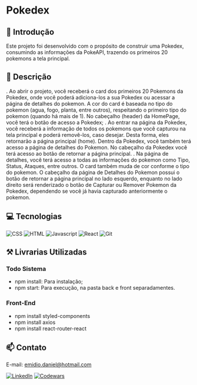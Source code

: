 # Pokedex

## 📖 Introdução

Este projeto foi desenvolvido com o propósito de construir uma Pokedex, consumindo as informações da PokeAPI, trazendo os primeiros 20 pokemons a tela principal.


## 📄 Descrição
. Ao abrir o projeto, você receberá o card dos primeiros 20 Pokemons da Pokedex, onde você poderá adiciona-los a sua Pokedex ou acessar a página de detalhes do pokemon. A cor do card é baseada no tipo do pokemon (agua, fogo, planta, entre outros), respeitando o primeiro tipo do pokemon (quando há mais de 1). No cabeçalho (header) da HomePage, você terá o botão de acesso a Pokedex;
. Ao entrar na página da Pokedex, você receberá a informação de todos os pokemons que você capturou na tela principal e poderá removê-los, caso desejar. Desta forma, eles retornarão a página principal (home). Dentro da Pokedex, você também terá acesso a página de detalhes do Pokemon. No cabeçalho da Pokedex você terá acesso ao botão de retornar a página principal.
. Na página de detalhes, você terá acesso a todas as informações do pokemon como Tipo, Status, Ataques, entre outros. O card também muda de cor conforme o tipo do pokemon. O cabeçalho da página de Detalhes do Pokemon possui o botão de retornar a página principal no lado esquerdo, enquanto no lado direito será renderizado o botão de Capturar ou Remover Pokemon da Pokedex, dependendo se você já havia capturado anteriormente o pokemon.


## 💻 Tecnologias 

![CSS](https://img.shields.io/badge/CSS3-1572B6?style=for-the-badge&logo=css3&logoColor=white)
![HTML](https://img.shields.io/badge/HTML5-E34F26?style=for-the-badge&logo=html5&logoColor=white)
![Javascript](https://img.shields.io/badge/JavaScript-323330?style=for-the-badge&logo=javascript&logoColor=F7DF1E)
![React](https://img.shields.io/badge/React-20232A?style=for-the-badge&logo=react&logoColor=61DAFB)
![Git](https://img.shields.io/badge/GIT-E44C30?style=for-the-badge&logo=git&logoColor=white)

## ⚒️ Livrarias Utilizadas

### Todo Sistema
- npm install: Para instalação;
- npm start: Para execução, na pasta back e front separadamentes.

### Front-End
- npm install styled-components
- npm install axios
- npm install react-router-react

## 📫 Contato

E-mail: emidio.daniel@hotmail.com

[![LinkedIn](https://img.shields.io/badge/LinkedIn-0077B5?style=for-the-badge&logo=linkedin&logoColor=white)](https://www.linkedin.com/in/danielemidio1988/)
[![Codewars](https://img.shields.io/badge/Codewars-B1361E?style=for-the-badge&logo=Codewars&logoColor=white)](https://www.codewars.com/users/DanielEmidio1988)
